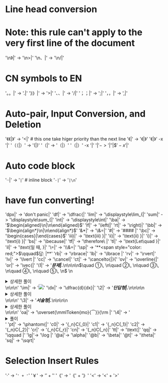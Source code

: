 
# Line head conversion
# Note: this rule can't apply to the very first line of the document
'\n》|' -> '\n>|'
'\n、|' -> '\n/|'


# CN symbols to EN
'。。|' -> '.|'
'》》|' -> '>|'
'、、|' -> '/|'
'；；|' -> ';|'
'，，|' -> ',|'

# Auto-pair, Input Conversion, and Deletion
'《《|》' -> '<|' # this one take higer priority than the next line
'《|'    -> '《|》'
'《|》'   -x '|'
'（（|）' -> '(|)'
'（|'     -> '（|）'
'（|）'   -x '|'
'$|' -> '$|$'
'$|$$'   -x '$|'

# Auto code block
'··|'  -> '`|`' # inline block
'`·|`' -> '```|\n```'

# have fun converting!
'dpx|' -> 'don\'t panic|'
'df|' -> '\dfrac{|'
'lim|' -> '\displaystyle\lim_{|'
'sum|' -> '\displaystyle\sum_{|'
'int|' -> '\displaystyle\int|'
'\ba|' -> '$\begin{aligned}\n|\n\end{aligned}$'
'lf|' -> '\left(|'
'rt|' -> '\right)|'
'\bb|' -> '$\begin{align*}\n|\n\end{align*}$'
'&*|' -> '\\&=|'
'\#|' -> '#### |'
'\bc|' -> '\begin{cases}|\end{cases}$'
'iii)|' -> '\text{iii) }|'
'ii)|' -> '\text{ii) }|'
'i)|' -> '\text{i) }|'
'bs|' -> '\because|'
'tf|' -> '\therefore\ |'
'tl|' -> '\text{Let\quad }|'
'il|' -> '\text{일 때, }|'
'\=|' -> '\\&=|'
'\sp|' -> '**<span style="color: red;">$\qquad$답: $|$</span>**'
'rb|' -> '\rbrace|'
'lb|' -> '\lbrace |'
'rv|' -> '\rvert|'
'lv|' -> '\lvert |'
'cc|' -> '\cancel|'
'ct|' -> '\cancelto{|}{'
'ov|' -> '\overline{|'
'or|' -> '\vec{|'
'\1|' -> '***문제|.***\n\n\n\n$\quad ①\, \n\quad ②\, \n\quad ③\, \n\quad ④\, \n\quad ⑤\, \n$ \n<details> \n  <summary>상세한 풀이</summary> \n   <p><img src="/assets/.png"/></p>\n </details>\n\n\n' 
'\im|' -> '<img src="/assets/|"/>'
'\dx|' -> '\dfrac{d}{dx}|'
'\2|' -> '***단답형|.***\n\n\n\n<details> \n  <summary>상세한 풀이</summary> \n   <p><img src="/assets/.png"/></p>\n</details>\n\n\n'
'\3|' -> '***서술형|.***\n\n\n\n<details> \n  <summary>상세한 풀이</summary> \n   <p><img src="/assets/.png"/></p>\n</details>\n\n\n'
'oa|' -> '\overset{\mmlToken{mo}{⏜}}{\rm |'
'\4|' -> '<details>\n<summary>풀이</summary>\n\n|\n</details>'
'pt|' -> '\phantom{|'
'c0|' -> '{_n}C{_0}|'
'c1|' -> '{_n}C{_1}|'
'c2|' -> '{_n}C{_2}|'
'cr|' -> '{_n}C{_r}|'
'cn|' -> '{_n}C{_n}|'
'tt|' -> '\text{|'
'qq|' -> '\qquad |'
'lg|'-> '\log |'
'@a|'-> '\alpha|'
'@b|' -> '\beta|'
'@t|' -> '\theta|'
'sq|' -> '\sqrt|'


# Selection Insert Rules
'·'  -> '`' + '`'
'￥'  -> '$' + '$'
'《'  -> '《' + '》'
'<'  -> '<' + '>'
